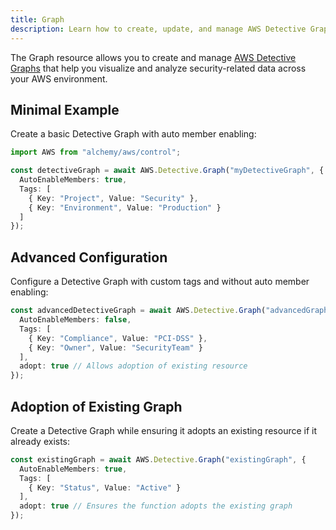 ```yaml
---
title: Graph
description: Learn how to create, update, and manage AWS Detective Graphs using Alchemy Cloud Control.
---
```


The Graph resource allows you to create and manage [AWS Detective Graphs](https://docs.aws.amazon.com/detective/latest/userguide/) that help you visualize and analyze security-related data across your AWS environment.

## Minimal Example

Create a basic Detective Graph with auto member enabling:

```ts
import AWS from "alchemy/aws/control";

const detectiveGraph = await AWS.Detective.Graph("myDetectiveGraph", {
  AutoEnableMembers: true,
  Tags: [
    { Key: "Project", Value: "Security" },
    { Key: "Environment", Value: "Production" }
  ]
});
```

## Advanced Configuration

Configure a Detective Graph with custom tags and without auto member enabling:

```ts
const advancedDetectiveGraph = await AWS.Detective.Graph("advancedGraph", {
  AutoEnableMembers: false,
  Tags: [
    { Key: "Compliance", Value: "PCI-DSS" },
    { Key: "Owner", Value: "SecurityTeam" }
  ],
  adopt: true // Allows adoption of existing resource
});
```

## Adoption of Existing Graph

Create a Detective Graph while ensuring it adopts an existing resource if it already exists:

```ts
const existingGraph = await AWS.Detective.Graph("existingGraph", {
  AutoEnableMembers: true,
  Tags: [
    { Key: "Status", Value: "Active" }
  ],
  adopt: true // Ensures the function adopts the existing graph
});
```